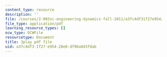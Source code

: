 ```yaml
---
content_type: resource
description: ''
file: /courses/2-003sc-engineering-dynamics-fall-2011/a3fc4df31f27e95428e8df96a843fdab_zNCBDrnT05E.pdf
file_type: application/pdf
learning_resource_types: []
ocw_type: OCWFile
resourcetype: Document
title: 3play pdf file
uid: a3fc4df3-1f27-e954-28e8-df96a843fdab
---
```

